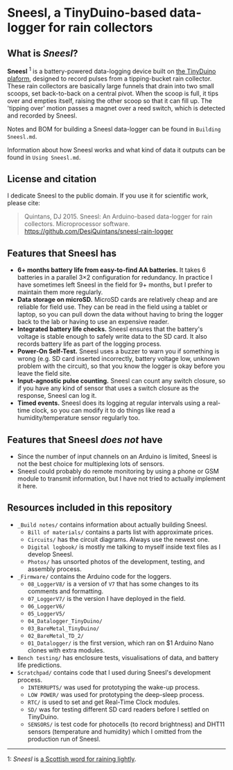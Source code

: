 # Sneesl, a TinyDuino-based data-logger for rain collectors

## What is _Sneesl_?

**Sneesl** <sup>1</sup> is a battery-powered data-logging device built on [the TinyDuino plaform](https://tinycircuits.com/pages/tinyduino-overview), designed to record pulses from a tipping-bucket rain collector. These rain collectors are basically large funnels that drain into two small scoops, set back-to-back on a central pivot. When the scoop is full, it tips over and empties itself, raising the other scoop so that it can fill up. The 'tipping over' motion passes a magnet over a reed switch, which is detected and recorded by Sneesl.

Notes and BOM for building a Sneesl data-logger can be found in `Building Sneesl.md`.

Information about how Sneesl works and what kind of data it outputs can be found in `Using Sneesl.md`.

## License and citation

I dedicate Sneesl to the public domain. If you use it for scientific work, please cite:

> Quintans, DJ 2015. Sneesl: An Arduino-based data-logger for rain collectors. Microprocessor software. https://github.com/DesiQuintans/sneesl-rain-logger

## Features that Sneesl has

- **6+ months battery life from easy-to-find AA batteries.** It takes 6 batteries in a parallel 3×2 configuration for redundancy. In practice I have sometimes left Sneesl in the field for 9+ months, but I prefer to maintain them more regularly.
- **Data storage on microSD.** MicroSD cards are relatively cheap and are reliable for field use. They can be read in the field using a tablet or laptop, so you can pull down the data without having to bring the logger back to the lab or having to use an expensive reader.
- **Integrated battery life checks.** Sneesl ensures that the battery's voltage is stable enough to safely write data to the SD card. It also records battery life as part of the logging process.
- **Power-On Self-Test.** Sneesl uses a buzzer to warn you if something is wrong (e.g. SD card inserted incorrectly, battery voltage low, unknown problem with the circuit), so that you know the logger is okay before you leave the field site.
- **Input-agnostic pulse counting.** Sneesl can count any switch closure, so if you have any kind of sensor that uses a switch closure as the response, Sneesl can log it.
- **Timed events.** Sneesl does its logging at regular intervals using a real-time clock, so you can modify it to do things like read a humidity/temperature sensor regularly too.

## Features that Sneesl *does not* have

- Since the number of input channels on an Arduino is limited, Sneesl is not the best choice for multiplexing lots of sensors.
- Sneesl could probably do remote monitoring by using a phone or GSM module to transmit information, but I have not tried to actually implement it here.

## Resources included in this repository

- `_Build notes/` contains information about actually building Sneesl.
  - `Bill of materials/` contains a parts list with approximate prices.
  - `Circuits/` has the circuit diagrams. Always use the newest one.
  - `Digital logbook/` is mostly me talking to myself inside text files as I develop Sneesl.
  - `Photos/` has unsorted photos of the development, testing, and assembly process.
- `_Firmware/` contains the Arduino code for the loggers.
  - `08_LoggerV8/` is a version of `V7` that has some changes to its comments and formatting.
  - `07_LoggerV7/` is the version I have deployed in the field.
  - `06_LoggerV6/`
  - `05_LoggerV5/`
  - `04_Datalogger_TinyDuino/`
  - `03_BareMetal_TinyDuino/`
  - `02_BareMetal_TD_2/`
  - `01_Datalogger/` is the first version, which ran on $1 Arduino Nano clones with extra modules.
- `Bench testing/` has enclosure tests, visualisations of data, and battery life predictions.
- `Scratchpad/` contains code that I used during Sneesl's development process.
  - `INTERRUPTS/` was used for prototyping the wake-up process.
  - `LOW POWER/` was used for prototyping the deep-sleep process.
  - `RTC/` is used to set and get Real-Time Clock modules.
  - `SD/` was for testing different SD card readers before I settled on TinyDuino.
  - `SENSORS/` is test code for photocells (to record brightness) and DHT11 sensors (temperature and humidity) which I omitted from the production run of Sneesl.

---

1: _Sneesl_ is [a Scottish word for raining lightly](http://scottishsceptic.co.uk/2014/11/28/scots-more-words-for-rain-than-eskimos-for-snow/).
